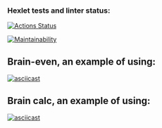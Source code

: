 ### Hexlet tests and linter status:
[![Actions Status](https://github.com/Timo4ey/python-project-49/workflows/hexlet-check/badge.svg)](https://github.com/Timo4ey/python-project-49/actions)

[![Maintainability](https://api.codeclimate.com/v1/badges/06c65a8ab4af5d81aca8/maintainability)](https://codeclimate.com/github/Timo4ey/python-project-49/maintainability)

## Brain-even, an example of using:
[![asciicast](https://asciinema.org/a/hURrtchnt8VoZ0Q7pehxBJAsC.svg)](https://asciinema.org/a/hURrtchnt8VoZ0Q7pehxBJAsC)

## Brain calc, an example of using:
[![asciicast](https://asciinema.org/a/z28aJxLGfhWvYnFQZQLc1ghkY.svg)](https://asciinema.org/a/z28aJxLGfhWvYnFQZQLc1ghkY)